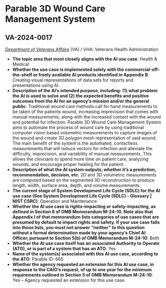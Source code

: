 # Parable 3D Wound Care Management System
## VA-2024-0017
_[Department of Veterans Affairs](<../3_agency/Department of Veterans Affairs.md>)_ (VA) / VHA: Veterans Health Administration


+ **The topic area that most closely aligns with the AI use case**: Health & Medical
+ **Whether the use case is implemented solely with the commercial-off-the-shelf or freely available AI products identified in Appendix B**: Creating visual representations of data sets for reports and presentations using AI.
+ **Description of the AI’s intended purpose, including: (1) what problem the AI is used to solve and (2) the expected benefits and positive outcomes from the AI for an agency’s mission and/or the general public**: Traditional wound care methods call for hand measurements to be taken of the patients wound, increasing imprecision that comes with manual measurements, along with the increased contact with the wound and potential for infection. Parable 3D Wound Care Management System aims to automate the process of wound care by using traditional computer vision based volumetric measurements to capture images of the wound and create 3D polygon mesh representation of said wound. The main benefit of the system is the automated, contactless measurements that will reduce vectors for infection and alleviate the difficulty, imprecision, and variability of manual measurements. This allows the clinicians to spend more time on patient care, analyzing wounds, and encourage proper healing for the patient.
+ **Description of what the AI system outputs, whether it’s a prediction, recommendation, decision, etc**: 2D and 3D volumetric measurements are computed based on the segmented 3D reconstruction to produce length, width, surface area, depth, and volume measurements.
+ **The current stage of System Development Life Cycle (SDLC) for the AI use case (See System Development Life Cycle (SDLC) - Glossary | NIST CSRC)**: Operation and Maintenance
+ **Whether the AI use case is rights-impacting or safety-impacting, as defined in Section 6 of OMB Memorandum M-24-10. Note also that Appendix I of that memorandum lists categories of use cases that are presumed by default to impact rights and safety. If your use case falls into those lists, you must not answer “neither” to this question without a formal determination made by your agency’s Chief AI Officer, pursuant to Section 5(b) of OMB Memorandum M-24-10**: Both
+ **Whether the AI use case itself has an associated Authority to Operate (ATO), or is part of a system that has an ATO**: Yes
+ **Name of the system(s) associated with this AI use case, according to the ATO**: Parable ID: 665
+ **Whether the agency requested an extension for this AI use case, in response to the CAIO’s request, of up to one year for the minimum requirements outlined in Section 5 of OMB Memorandum M-24-10**: Yes – Agency requested an extension for this use case.